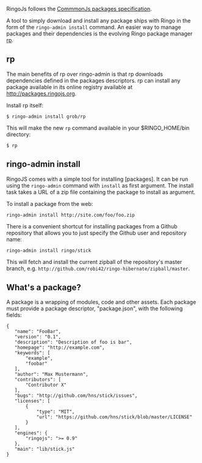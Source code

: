RingoJs follows the [CommmonJs packages specification](http://wiki.commonjs.org/wiki/Packages/1.0).

A tool to simply download and install any package ships with Ringo in the form of the `ringo-admin install` command. An easier way to manage packages and their dependencies is the evolving Ringo package manager [rp](https://github.com/grob/rp).

rp
----

The main benefits of rp over ringo-admin is that rp downloads dependencies defined in the packages descriptors. rp can install any package available in its online registry available at <http://packages.ringojs.org>.

Install rp itself:

    $ ringo-admin install grob/rp

This will make the new `rp` command available in your $RINGO_HOME/bin directory:

    $ rp

ringo-admin install
-----------------------------

RingoJS comes with a simple tool for installing [packages]. It can be run using the `ringo-admin` command with `install` as first argument. The install task takes a URL of a zip file containing the package to install as argument.

To install a package from the web:

    ringo-admin install http://site.com/foo/foo.zip

There is a convenient shortcut for installing packages from a Github repository that allows you to just specify the Github user and repository name:

    ringo-admin install ringo/stick

This will fetch and install the current zipball of the repository's master branch, e.g. `http://github.com/robi42/ringo-hibernate/zipball/master`.

What's a package?
--------------------

A package is a wrapping of modules, code and other assets. Each package must provide a package descriptor, "package.json", with the following fields:

    {
       "name": "FooBar",
       "version": "0.1",
       "description": "Description of foo is bar",
       "homepage": "http://example.com",
       "keywords": [
           "example",
           "foobar"
       ],
       "author": "Max Mustermann",
       "contributors": [
           "Contributor X"
       ],
       "bugs": "http://github.com/hns/stick/issues",
       "licenses": [
           {
               "type": "MIT",
               "url": "https://github.com/hns/stick/blob/master/LICENSE"
           }
       ],
       "engines": {
           "ringojs": ">= 0.9"
       },
       "main": "lib/stick.js"
    }


